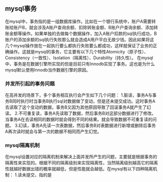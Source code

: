 ## mysql事务
在mysql中，事务指的是一组数据库操作。比如在一个银行系统中，账户A需要转账给账户B，就会涉及A账户查询余额、扣除转账金额、B账户户查询余额、添加转账金额等操作。如果单独的去做每个数据操作，加入A账户扣款的sql执行成功，B账户的添加余额的sql执行失败那么就会造成A用户平白无故少钱。因此如果将这几个mysql操作放在一起执行要么都执行失败要么都成功，这样就保证了业务的正确操作。这就是mysql的事务，它主要有以下几个特性Atomicity（原子性）、Consistency（一致性）、Isolation（隔离性）、Durability（持久性）。
在mysql中，事务是在数据引擎所实现的但是目前只有Innodb实现了事务。这也是为什么mysql默认使用Innodb当作数据引擎的原因。
### 并发所引起的事务问题
在高并发的场景下，多个事务相互执行会产生如下几个问题：
1.脏读，事务A与事务B同时执行时当事务B执行sql对数据做了变动，但是还未提交成功。这时事务A去读取了这个变动的数据，事务B又因为其他原因导致了回滚事务A就产生了幻读。
2.不可重复读，事务A先读取了数据，然后事务B对这部分数据进行了修改。当事务A在去读相同的数据时就会得到不同的结果。就会导致数据不可重复读的问题。
3.幻读，事务A先读一次表数据，然后事务B对表数据进行新增或删除后事务A再次读时就会与第一次的数据不相同而产生幻觉。
### mysql隔离机制
在mysql设置对应的隔离机制来解决上面并发所产生的问题，主要就是根据事务的隔离性来实现的。根据不同的隔离级别来实现隔离性，当然隔离级别越高它的隔离性就越好数据出错的概率就越低，但是性能就会越低。在mysql有以下四种隔离机制：
1.读未提交，指的是

<!--stackedit_data:
eyJoaXN0b3J5IjpbLTc2MjkxMTcwMCwxMzg1MjQxODEwXX0=
-->